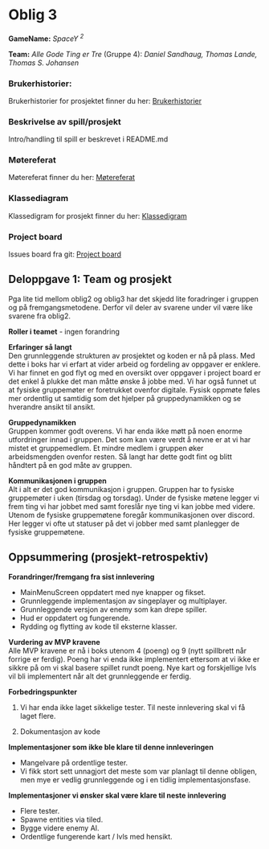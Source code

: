 # Oblig 3

**GameName:** *SpaceY <sup>2<sup/>*

**Team:** *Alle Gode Ting er Tre* (Gruppe 4): *Daniel Sandhaug, Thomas Lande, Thomas S. Johansen*

### Brukerhistorier: 
Brukerhistorier for prosjektet finner du her: [Brukerhistorier](Brukerhistorier.md)

### Beskrivelse av spill/prosjekt
Intro/handling til spill er beskrevet i README.md

### Møtereferat
Møtereferat finner du her: [Møtereferat](Møtereferat.md)

### Klassediagram
Klassedigram for prosjekt finner du her: [Klassedigram](Diagramavmain.png)

### Project board
Issues board fra git: [Project board](https://git.app.uib.no/group-4-team-2/inf112.22v.libgdx-template/-/boards)  

## Deloppgave 1: Team og prosjekt  

Pga lite tid mellom oblig2 og oblig3 har det skjedd lite foradringer i gruppen og på fremgangsmetodene. Derfor vil deler av svarene under vil være like svarene fra oblig2.  

**Roller i teamet** - ingen forandring  

**Erfaringer så langt**  
Den grunnleggende strukturen av prosjektet og koden er nå på plass. Med dette i boks har vi erfart at vider arbeid og fordeling av oppgaver er enklere. Vi har finnet en god flyt og med en oversikt over oppgaver i project board er det enkel å plukke det man måtte ønske å jobbe med. Vi har også funnet ut at fysiske gruppemøter er foretrukket ovenfor digitale. Fysisk oppmøte føles mer ordentlig ut samtidig som det hjelper på gruppedynamikken og se hverandre ansikt til ansikt.  

**Gruppedynamikken**  
Gruppen kommer godt overens. Vi har enda ikke møtt på noen enorme utfordringer innad i gruppen. Det som kan være verdt å nevne er at vi har mistet et gruppemedlem. Et mindre medlem i gruppen øker arbeidsmengden ovenfor resten. Så langt har dette godt fint og blitt håndtert på en god måte av gruppen.

**Kommunikasjonen i gruppen**  
Alt i alt er det god kommunikasjon i gruppen. Gruppen har to fysiske gruppemøter i uken (tirsdag og torsdag). Under de fysiske møtene legger vi frem ting vi har jobbet med samt foreslår nye ting vi kan jobbe med videre. Utenom de fysiske gruppemøtene foregår kommunikasjonen over discord. Her legger vi ofte ut statuser på det vi jobber med samt planlegger de fysiske gruppemøtene.  

## Oppsummering (prosjekt-retrospektiv)  

**Forandringer/fremgang fra sist innlevering**  
- MainMenuScreen oppdatert med nye knapper og fikset.  
- Grunnleggende implementasjon av singeplayer og multiplayer.  
- Grunnleggende versjon av enemy som kan drepe spiller.  
- Hud er oppdatert og fungerende.
- Rydding og flytting av kode til eksterne klasser.  

**Vurdering av MVP kravene**  
Alle MVP kravene er nå i boks utenom 4 (poeng) og 9 (nytt spillbrett når forrige er ferdig). Poeng har vi enda ikke implementert ettersom at vi ikke er sikkre på om vi skal basere spillet rundt poeng. Nye kart og forskjellige lvls vil bli implementert når alt det grunnleggende er ferdig.

**Forbedringspunkter**  

1) Vi har enda ikke laget sikkelige tester. Til neste innlevering skal vi få laget flere.  

2) Dokumentasjon av kode
  

**Implementasjoner som ikke ble klare til denne innleveringen**  
- Mangelvare på ordentlige tester. 
- Vi fikk stort sett unnagjort det meste som var planlagt til denne obligen, men mye er vedlig grunnleggende og i en tidlig implementasjonsfase.
   
**Implementasjoner vi ønsker skal være klare til neste innlevering**   
- Flere tester.
- Spawne entities via tiled.
- Bygge videre enemy AI.
- Ordentlige fungerende kart / lvls med hensikt. 

